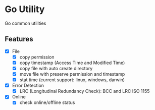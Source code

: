 # Go Utility
Go common utilities

## Features
- [x] File
  - [x] copy permission
  - [x] copy timestamp (Access Time and Modified Time)
  - [x] copy file with auto create directory
  - [x] move file with preserve permission and timestamp
  - [x] stat time (current support: linux, windows, darwin)
- [x] Error Detection
  - [x] LRC (Longitudinal Redundancy Check): BCC and LRC ISO 1155
- [x] Online
  - [x] check online/offline status
